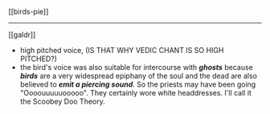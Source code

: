 [[birds-pie]]

---



[[galdr]]

- high pitched voice, (IS THAT WHY VEDIC CHANT IS SO HIGH PITCHED?)
- the bird's voice was also suitable for intercourse with ***ghosts*** because ***birds*** are a very widespread epiphany of the soul and the dead are also believed to ***emit a piercing sound***. So the priests may have been going "Oooouuuuuooooo". They certainly wore white headdresses. I'll call it the Scoobey Doo Theory.